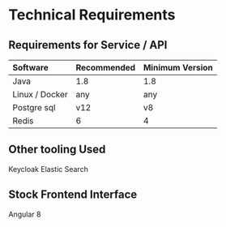 # Technical Requirements

## Requirements for Service / API

| Software | Recommended | Minimum Version |
| :--- | :--- | :--- |
| Java | 1.8 | 1.8 |
| Linux / Docker | any | any |
| Postgre sql | v12 | v8 |
| Redis | 6 | 4 |

## Other tooling Used 
Keycloak
Elastic Search

## Stock Frontend Interface
Angular 8
